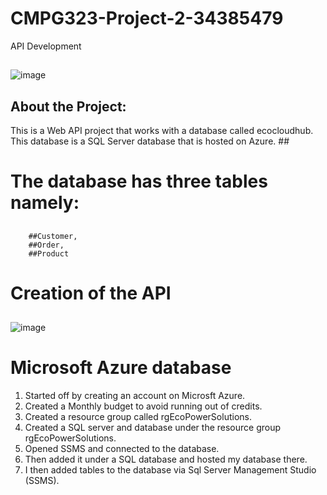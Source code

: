 # CMPG323-Project-2-34385479

API Development

##

![image](https://github.com/kayleeyana/CMPG323-Project-2-34385479/assets/112712495/d2034945-ea62-497b-9b21-2c6bd0c10fcc)

## About the Project:
This is a Web API project that works with a database called ecocloudhub. This database is a SQL Server database that is hosted on Azure. ##
# The database has three tables namely:
##
        ##Customer, 
        ##Order, 
        ##Product

# Creation of the API
##
![image](https://github.com/kayleeyana/CMPG323-Project-2-34385479/assets/112712495/1e30b57a-7261-4e50-9912-14c05fb9821d)


# Microsoft Azure database
1. Started off by creating an account on Microsft Azure.
2. Created a Monthly budget to avoid running out of credits.
3. Created a resource group called rgEcoPowerSolutions.
4. Created a SQL server and database under the resource group rgEcoPowerSolutions.
5. Opened SSMS and connected to the database.
6. Then added it under a SQL database and hosted my database there.
7. I then added tables to the database via Sql Server Management Studio (SSMS).

